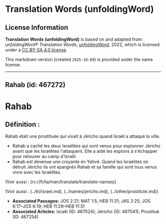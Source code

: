 # Translation Words (unfoldingWord)

## License Information

**Translation Words (unfoldingWord)** is based on and adapted from: _unfoldingWord® Translation Words_, [unfoldingWord](https://unfoldingword.org/utw), 2022, which is licensed under a [CC BY-SA 4.0 license](https://creativecommons.org/licenses/by-sa/4.0/legalcode.en).

This markdown version (created `2025-10-09`) is provided under the same license.



--------------------------------

## Rahab (id: 467272)

Rahab
=====

Définition :
------------

Rahab était une prostituée qui vivait à Jéricho quand Israël a attaqué la ville.

* Rahab a caché les deux Israélites qui sont venus pour espionner Jéricho avant que les Israélites l'attaquent. Elle a aidé les espions à s'échapper pour retouner au camp d'Israël.
* Rahab est devenue une croyante en Yahvé. Quand les Israélites on détruit Jéricho ils ont epargnés Rahab et sa famille qui sont tous venus vivre avec les Israélites.

(Voir aussi : (rc://fr/ta/man/translate/translate\-names))

(Voir aussi : (../kt/israel.md), (../names/jericho.md), (../other/prostitute.md))

* **Associated Passages:** JOS 2:21; MAT 1:5; HEB 11:31; JAS 2:25; JOS 6:17–JOS 6:19; HEB 11:29–HEB 11:31
* **Associated Articles:** Israël (ID: 467024); Jéricho (ID: 467041); Prostitué (ID: 467254)

